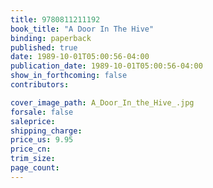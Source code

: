 ```yaml
---
title: 9780811211192
book_title: "A Door In The Hive"
binding: paperback
published: true
date: 1989-10-01T05:00:56-04:00
publication_date: 1989-10-01T05:00:56-04:00
show_in_forthcoming: false
contributors:

cover_image_path: A_Door_In_the_Hive_.jpg
forsale: false
saleprice:
shipping_charge:
price_us: 9.95
price_cn:
trim_size:
page_count:
---
```


